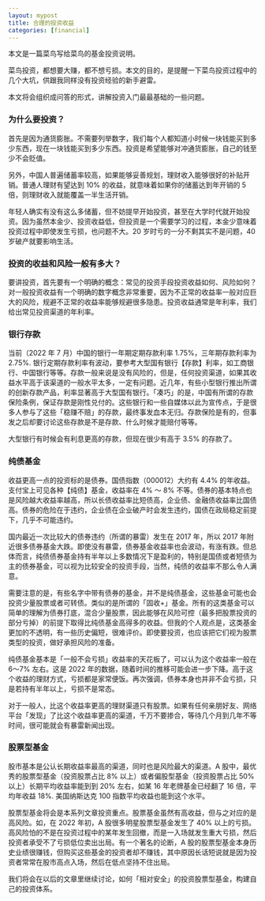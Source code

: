 ```yaml
---
layout: mypost
title: 合理的投资收益
categories: [financial]
---
```


本文是一篇菜鸟写给菜鸟的基金投资说明。

菜鸟投资，都想要大赚，都不想亏损。本文的目的，是提醒一下菜鸟投资过程中的几个大坑，供跟我同样没有投资经验的新手避雷。

本文将会组织成问答的形式，讲解投资入门最最基础的一些问题。

### 为什么要投资？

首先是因为通货膨胀。不需要列举数字，我们每个人都知道小时候一块钱能买到多少东西，现在一块钱能买到多少东西。投资是希望能够对冲通货膨胀，自己的钱至少不会贬值。

另外，中国人普遍储蓄率较高，如果能够妥善规划，理财收入能够很好的补贴开销。普通人理财有望达到 10% 的收益，就意味着如果你的储蓄达到年开销的 5 倍，则理财收入就能覆盖一半生活开销。

年轻人确实有没有这么多储蓄，但不妨提早开始投资，甚至在大学时代就开始投资。因为虽然本金少、投资收益低，但投资是一个需要学习的过程，本金少意味着投资过程中即使发生亏损，也问题不大。20 岁时亏的一分不剩其实不是问题，40 岁破产就要影响生活。

### 投资的收益和风险一般有多大？

要讲投资，首先要有一个明确的概念：常见的投资手段投资收益如何、风险如何？对一般投资收益有一个明确的数字概念非常重要，因为不正常的收益率一般对应巨大的风险，规避不正常的收益率能够规避很多隐患。投资收益通常是年利率，我们给出常见投资渠道的年利率。

### 银行存款

当前（2022 年  7 月）中国的银行一年期定期存款利率 1.75%，三年期存款利率为 2.75%. 银行定期存款利率有波动，要参考大型国有银行【存款】利率，如工商银行、中国银行等等。存款一般来说是没有风险的，但是，任何投资渠道，如果其收益水平高于该渠道的一般水平太多，一定有问题。近几年，有些小型银行推出所谓的创新存款产品，利率显著高于大型国有银行。「凑巧」的是，中国有所谓的存款保险条例，保证存款是刚性兑付的。这些银行和一些自媒体以此为宣传点，于是很多人参与了这些「稳赚不赔」的存款，最终事发血本无归。存款保险是有的，但事发之后却要讨论这些存款是不是存款、什么时候才能赔付等等。

大型银行有时候会有利息更高的存款，但现在很少有高于 3.5% 的存款了。

### 纯债基金

收益更高一点的投资标的是债券。国债指数（000012）大约有 4.4% 的年收益。支付宝上可见各种【纯债】基金，收益率在 4% ～ 8% 不等。债券的基本特点也是风险越大收益率越高，所以长债收益率比短债高，企业债、金融债收益率比国债高。债券的危险在于违约，企业债在企业破产时会发生违约，国债在政局稳定前提下，几乎不可能违约。

国内最近一次比较大的债券违约（所谓的暴雷）发生在 2017 年，所以 2017 年附近很多债券基金大跌。即使没有暴雷，债券基金收益率也会波动，有涨有跌。但总体而言，纯债债券基金持有半年以上多数情况下是盈利的，特别是国债或者短债为主的债券基金，可以视为比较安全的投资手段，当然，纯债的收益率不那么令人满意。

需要注意的是，有些名字中带有债券的基金，并不是纯债基金，这些基金可能也会投资少量股票或者可转债。类似的是所谓的「固收+」基金。所有的这类基金可以简单的理解为债券打底，混合少量股票，因此能够在风险可控（最多把股票投资的部分亏掉）的前提下取得比纯债基金高得多的收益。但我的个人观点是，这类基金更加的不透明，有一些历史偏短，很难评价。即使要投资，也应该把它们视为股票类型的投资，做好承担风险的准备。

纯债基金基本是「一般不会亏损」收益率的天花板了，可以认为这个收益率一般在 6～7% 左右。这是 2022 年的数据，随着时间的推移可能会进一步下降。高于这个收益的理财方式，亏损都是家常便饭。再次强调，债券本身也并非不会亏损，只是若持有半年以上，亏损不是常态。

对于一般人，比这个收益率更高的理财渠道只有股票。如果有任何亲朋好友、网络平台「发现」了比这个收益率更高的渠道，千万不要掺合，等待几个月到几年不等时间，很可能就会有暴雷新闻出现。

### 股票型基金

股市基本是公认长期收益率最高的渠道，同时也是风险最大的渠道。A 股中，最优秀的股票型基金（投资股票占比 8% 以上）或者偏股型基金（投资股票占比 50% 以上）长期平均收益率能到到 20% 左右，如某 16 年老牌基金已经翻了 16 倍，平均年收益 18%. 美国纳斯达克 100 指数平均收益也能到这个水平。

股票型基金将会是本系列文章投资重点。股票基金虽然有高收益，但与之对应的是高风险。如，在 2022 年初，A 股很多明星股票型基金发生了 40% 以上的亏损。高风险怕的不是在投资过程中的某年发生回撤，而是一入场就发生重大亏损，然后投资者承受不了亏损低位卖出出局。有一个著名的论断，A 股的股票型基金本身历史业绩很赚钱，但购买这些基金的投资者却不赚钱，其中原因长话短说就是因为投资者常常在股市高点入场，然后在低点坚持不住出局。

我们将会在以后的文章里继续讨论，如何「相对安全」的投资股票型基金，构建自己的投资体系。